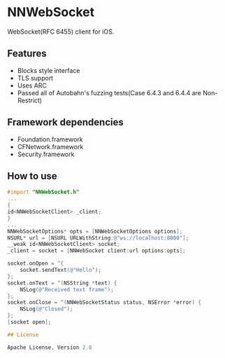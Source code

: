 # NNWebSocket

WebSocket(RFC 6455) client for iOS.

## Features

* Blocks style interface
* TLS support
* Uses ARC
* Passed all of Autobahn's fuzzing tests(Case 6.4.3 and 6.4.4 are Non-Restrict)

## Framework dependencies

* Foundation.framework
* CFNetwork.framework
* Security.framework

## How to use

```objective-c
#import "NNWebSocket.h"
...
{
id<NNWebSocketClient> _client;
}
...
NNWebSocketOptions* opts = [NNWebSocketOptions options];
NSURL* url = [NSURL URLWithString:@"ws://localhost:8080"];
__weak id<NNWebSocketClient> socket;
_client = socket = [NNWebSocket client:url options:opts];

socket.onOpen = ^{
    socket.sendText(@"Hello");
};
socket.onText = ^(NSString *text) {
    NSLog(@"Received text frame");
};
socket.onClose = ^(NNWebSocketStatus status, NSError *error) {
    NSLog(@"Closed");
};
[socket open];

## License

Apache License, Version 2.0


